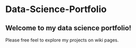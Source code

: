 # Data-Science-Portfolio
## Welcome to my data science portfolio!
Please free feel to explore my projects on wiki pages.
